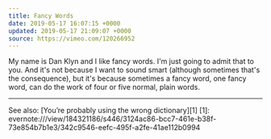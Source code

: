 ```yaml
---
title: Fancy Words
date: 2019-05-17 16:07:15 +0000
updated: 2019-05-17 21:09:07 +0000
source: https://vimeo.com/120266952
---
```

My name is Dan Klyn and I like fancy words. I'm just going to admit that to you. And it's not because I want to sound smart (although sometimes that's the consequence), but it's because sometimes a fancy word, one fancy word, can do the work of four or five normal, plain words.

* * *

See also: [You’re probably using the wrong dictionary][1]
[1]: evernote:///view/184321186/s446/3124ac86-bcc7-461e-b38f-73e854b7b1e3/342c9546-eefc-495f-a2fe-41ae112b0994